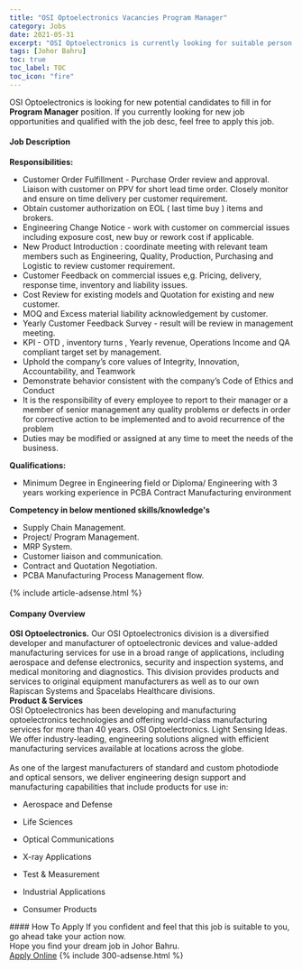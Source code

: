 ```yaml
---
title: "OSI Optoelectronics Vacancies Program Manager" 
category: Jobs 
date: 2021-05-31 
excerpt: "OSI Optoelectronics is currently looking for suitable person to fill in the Program Manager which based in Johor Bahru" 
tags: [Johor Bahru] 
toc: true 
toc_label: TOC 
toc_icon: "fire" 
--- 
```


<p>OSI Optoelectronics is looking for new potential candidates to fill in for <b>Program Manager</b> position. If you currently looking for new job opportunities and qualified with the job desc, feel free to apply this job.
</p><div><div><h4>Job Description</h4></div><div><div><span><div><p><strong>Responsibilities:</strong>&#160;</p><ul><li>Customer Order Fulfillment - Purchase Order review and approval. Liaison with customer on PPV for short lead time order. Closely monitor and ensure on time delivery per customer requirement.</li><li>Obtain customer authorization on EOL ( last time buy ) items and brokers.</li><li>Engineering Change Notice - work with customer on commercial issues including exposure cost, new buy or rework cost if applicable.</li><li>New Product Introduction : coordinate meeting with relevant team members such as Engineering, Quality, Production, Purchasing and Logistic to review customer requirement.</li><li>Customer Feedback on commercial issues e,g. Pricing, delivery, response time, inventory and liability issues.</li><li>Cost Review for existing models and Quotation for existing and new customer.</li><li>MOQ and Excess material liability acknowledgement by customer.</li><li>Yearly Customer Feedback Survey - result will be review in management meeting.</li><li>KPI - OTD , inventory turns , Yearly revenue, Operations Income and QA compliant target set by management.</li><li>Uphold the company&#8217;s core values of Integrity, Innovation, Accountability, and Teamwork</li><li>Demonstrate behavior consistent with the company&#8217;s Code of Ethics and Conduct</li><li>It is the responsibility of every employee to report to their manager or a member of senior management any quality problems or defects in order for corrective action to be implemented and to avoid recurrence of the problem</li><li>Duties may be modified or assigned at any time to meet the needs of the business.</li></ul><p><strong>Qualifications:</strong>&#160;</p><ul><li>Minimum Degree in Engineering field or Diploma/ Engineering with 3 years working experience in PCBA Contract Manufacturing environment</li></ul><p><strong>Competency in below mentioned skills/knowledge's</strong></p><ul><li>Supply Chain Management.&#160;&#160;&#160;&#160;&#160;&#160;&#160;&#160;&#160;&#160;&#160;&#160;&#160;&#160;&#160;&#160;&#160;&#160;&#160;&#160;&#160;&#160;&#160;&#160;&#160;&#160;&#160;&#160;&#160;&#160;&#160;&#160;&#160;&#160;&#160;&#160;&#160;&#160;&#160;&#160;</li><li>Project/ Program Management.&#160;&#160;&#160;&#160;&#160;&#160;&#160;&#160;&#160;&#160;&#160;&#160;&#160;&#160;&#160;&#160;&#160;&#160;&#160;&#160;&#160;&#160;&#160;&#160;&#160;&#160;&#160;&#160;&#160;&#160;&#160;&#160;&#160;&#160;&#160;&#160;&#160;&#160;&#160;&#160;&#160;&#160;&#160;&#160;&#160;&#160;&#160;</li><li>MRP System.&#160;&#160;&#160;&#160;&#160;&#160;&#160;&#160;&#160;&#160;&#160;&#160;&#160;&#160;&#160;&#160;&#160;&#160;&#160;&#160;&#160;&#160;&#160;&#160;&#160;&#160;&#160;&#160;&#160;&#160;&#160;&#160;&#160;&#160;&#160;&#160;&#160;&#160;&#160;&#160;&#160;&#160;&#160;&#160;&#160;&#160;&#160;&#160;&#160;&#160;&#160;&#160;&#160;&#160;&#160;&#160;&#160;&#160;&#160;&#160;&#160;&#160;&#160;&#160;&#160;</li><li>Customer liaison and communication.&#160;&#160;&#160;&#160;&#160;&#160;&#160;&#160;&#160;&#160;&#160;&#160;&#160;&#160;&#160;&#160;&#160;&#160;&#160;&#160;&#160;&#160;&#160;&#160;&#160;&#160;&#160;&#160;&#160;&#160;&#160;&#160;&#160;&#160;&#160;&#160;&#160;&#160;&#160;&#160;&#160;&#160;&#160;&#160;&#160;&#160;&#160;&#160;&#160;&#160;&#160;&#160;&#160;&#160;</li><li>Contract and Quotation Negotiation.&#160;&#160;&#160;&#160;&#160;&#160;&#160;&#160;&#160;&#160;&#160;&#160;&#160;&#160;&#160;&#160;&#160;&#160;&#160;&#160;&#160;&#160;&#160;&#160;&#160;&#160;&#160;</li><li>PCBA Manufacturing Process Management flow.</li></ul></div></span></div></div></div> 
{% include article-adsense.html %} 
<div><div><h4>Company Overview</h4></div><div><div><span><div><div>
<div>
<strong>OSI Optoelectronics.</strong> Our OSI Optoelectronics division is a diversified developer and manufacturer of optoelectronic devices and value-added manufacturing services for use in a broad range of applications, including aerospace and defense electronics, security and inspection systems, and medical monitoring and diagnostics. This division provides products and services to original equipment manufacturers as well as to our own Rapiscan Systems and Spacelabs Healthcare divisions.</div>
</div>
<div>
<strong>Product &amp; Services</strong></div>
<div>
<div>
		OSI Optoelectronics has been developing and manufacturing optoelectronics technologies and offering world-class manufacturing services for more than 40 years. OSI Optoelectronics.&#160;Light Sensing Ideas. &#160; We offer industry-leading, engineering solutions aligned with efficient manufacturing services available at locations across the globe.<br>
<br>
		As one of the largest manufacturers of standard and custom photodiode and optical sensors, we deliver engineering design support and manufacturing capabilities that include products for use in:</div>
<ul>
<li>
			Aerospace and Defense</li>
</ul>
</div>
<div>
<ul>
<li>
<div>
<div>
<div>
<div>
							Life Sciences</div>
</div>
</div>
</div>
</li>
</ul>
</div>
<div>
<ul>
<li>
<div>
<div>
<div>
<div>
							Optical Communications</div>
</div>
</div>
</div>
</li>
</ul>
</div>
<div>
<ul>
<li>
<div>
<div>
<div>
<div>
							X-ray Applications</div>
</div>
</div>
</div>
</li>
</ul>
</div>
<div>
<ul>
<li>
<div>
<div>
<div>
<div>
							Test &amp; Measurement</div>
</div>
</div>
</div>
</li>
</ul>
</div>
<div>
<ul>
<li>
<div>
<div>
<div>
<div>
							Industrial Applications</div>
</div>
</div>
</div>
</li>
</ul>
</div>
<div>
<ul>
<li>
<div>
				Consumer Products</div>
</li>
</ul>
</div></div></span></div></div></div> 
#### How To Apply 
If you confident and feel that this job is suitable to you, go ahead take your action now. <br/> 
Hope you find your dream job in Johor Bahru. <br/> 
<a href="https://www.jobstreet.com.my/en/job/program-manager-4579221?jobId=jobstreet-my-job-4579221&" class="btn btn--info" target="_blank" rel="nofollow noopenner">Apply Online</a> 
{% include 300-adsense.html %} 